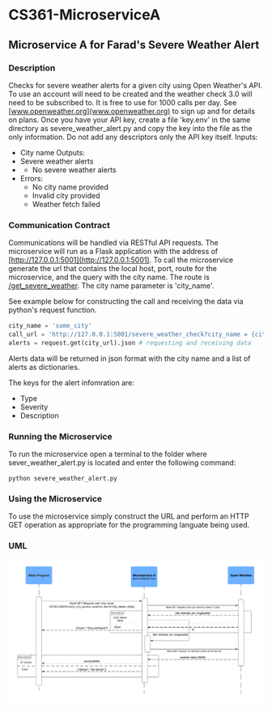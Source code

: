 # CS361-MicroserviceA
## Microservice A for Farad's Severe Weather Alert
### Description
Checks for severe weather alerts for a given city using Open Weather's API. To use an account will  need to be created and the weather check 3.0 will need to be subscribed to.  It is free to use for 1000 calls per day.  See [www.openweather.org](www.openweather.org) to sign up and for details on plans.  Once you have your API key, create a file 'key.env' in the same directory as severe_weather_alert.py and copy the key into the file as the only information. Do not add any descriptors only the API key itself.
Inputs: 
- City name
Outputs:
- Severe weather alerts
- - No severe weather alerts
- Errors:
  - No city name provided
  - Invalid city provided
  - Weather fetch failed
### Communication Contract
Communications will be handled via RESTful API requests.  The microservice will run as a Flask application with the address of 
[http://127.0.0.1:5001](http://127.0.0.1:5001).
To call the microservice generate the url that contains the local host, port, route for the microservice, and the query with the city name.  The route is 
[/get_severe_weather](/get_severe_weather). The city name parameter is 'city_name'.

See example below for constructing the call and receiving the data via python's request function.  
```python
city_name = 'some_city'
call_url = 'http://127.0.0.1:5001/severe_weather_check?city_name = {city_name}'
alerts = request.get(city_url).json # requesting and receiving data
```
Alerts data will be returned in json format with the city name and a list of alerts as dictionaries.

The keys for the alert infomration are:
- Type
- Severity
- Description



### Running the Microservice
To run the microservice open a terminal to the folder where sever_weather_alert.py is located and enter the following command:

```
python severe_weather_alert.py
```

### Using the Microservice
To use the microservice simply construct the URL and perform an HTTP GET operation as appropriate for the programming languate being used.

### UML

![UML Severe Weather Alerts](https://github.com/sipenp/CS361-MicroserviceA/blob/main/UML_severe_weather_alerts.png)
